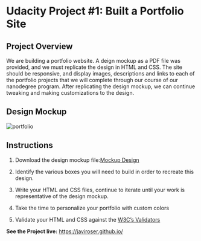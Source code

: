 
# Udacity Project #1: Built a Portfolio Site

## Project Overview

  We are building a portfolio website. A deign mockup as a PDF file was provided, and we must replicate 
  the design in HTML and CSS. The site should be responsive, and display images, descriptions and links 
  to each of the portfolio projects that we will complete through our course of our nanodegree program. 
  After replicating the design mockup, we can continue tweaking and making customizations to the design.

## Design Mockup
![portfolio](https://user-images.githubusercontent.com/25829140/45033649-22439b00-b023-11e8-936c-82e5b052ec47.jpg)

## Instructions
 
 1. Download the design mockup file:[Mockup Design](https://d17h27t6h515a5.cloudfront.net/topher/2017/November/5a136147_design-mockup-portfolio/design-mockup-portfolio.pdf)
    
 2. Identify the various boxes you will need to build in order to recreate this design.
    
 3. Write your HTML and CSS files, continue to iterate until your work is representative of the design mockup.

 4. Take the time to personalize your portfolio with custom colors

 5. Validate your HTML and CSS against the [W3C’s Validators](https://validator.w3.org/)
 
**See the Project live:** https://javiroser.github.io/

